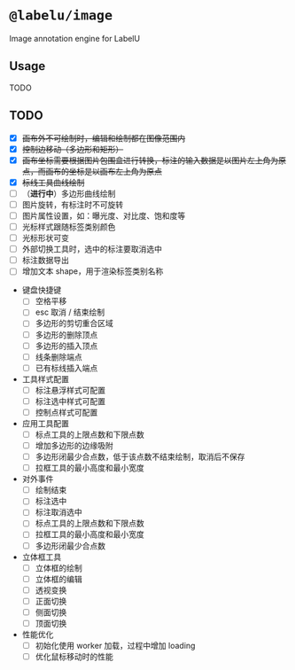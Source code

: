 # `@labelu/image`

Image annotation engine for LabelU

## Usage

TODO

## TODO

- [x] ~~画布外不可绘制时，编辑和绘制都在图像范围内~~
- [x] ~~控制边移动（多边形和矩形）~~
- [x] ~~画布坐标需要根据图片包围盒进行转换，标注的输入数据是以图片左上角为原点，而画布的坐标是以画布左上角为原点~~
- [x] ~~标线工具曲线绘制~~
- [ ] （**进行中**）多边形曲线绘制
- [ ] 图片旋转，有标注时不可旋转
- [ ] 图片属性设置，如：曝光度、对比度、饱和度等
- [ ] 光标样式跟随标签类别颜色
- [ ] 光标形状可变
- [ ] 外部切换工具时，选中的标注要取消选中
- [ ] 标注数据导出
- [ ] 增加文本 shape，用于渲染标签类别名称
- 键盘快捷键
  - [ ] 空格平移
  - [ ] esc 取消 / 结束绘制
  - [ ] 多边形的剪切重合区域
  - [ ] 多边形的删除顶点
  - [ ] 多边形的插入顶点
  - [ ] 线条删除端点
  - [ ] 已有标线插入端点
- 工具样式配置
  - [ ] 标注悬浮样式可配置
  - [ ] 标注选中样式可配置
  - [ ] 控制点样式可配置
- 应用工具配置
  - [ ] 标点工具的上限点数和下限点数
  - [ ] 增加多边形的边缘吸附
  - [ ] 多边形闭最少合点数，低于该点数不结束绘制，取消后不保存
  - [ ] 拉框工具的最小高度和最小宽度
- 对外事件
  - [ ] 绘制结束
  - [ ] 标注选中
  - [ ] 标注取消选中
  - [ ] 标点工具的上限点数和下限点数
  - [ ] 拉框工具的最小高度和最小宽度
  - [ ] 多边形闭最少合点数
- 立体框工具
  - [ ] 立体框的绘制
  - [ ] 立体框的编辑
  - [ ] 透视变换
  - [ ] 正面切换
  - [ ] 侧面切换
  - [ ] 顶面切换
- 性能优化
  - [ ] 初始化使用 worker 加载，过程中增加 loading
  - [ ] 优化鼠标移动时的性能
